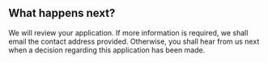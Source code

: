 ## What happens next?

We will review your application. If more information is required, we shall email the contact address provided. Otherwise, you shall hear from us next when a decision regarding this application has been made.
